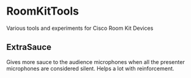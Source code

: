 # RoomKitTools
Various tools and experiments for Cisco Room Kit Devices

## ExtraSauce
Gives more sauce to the audience microphones when all the presenter microphones are considered silent. Helps a lot with reinforcement.
